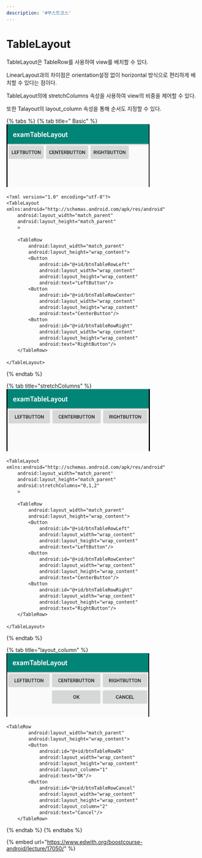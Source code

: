 ```yaml
---
description: '#부스트코스'
---
```


# TableLayout

TableLayout은 TableRow를 사용하여 view를 배치할 수 있다.

LinearLayout과의 차이점은 orientation설정 없이 horizontal 방식으로 편리하게 배치할 수 있다는 점이다.

 TableLayout의에 stretchColumns 속성을 사용하여 view의 비중을 제어할 수 있다.

또한 Talayout의 layout\_column 속성을 통해 순서도 지정할 수 있다.

{% tabs %}
{% tab title=" Basic" %}
![](../.gitbook/assets/image%20%285%29.png)

```markup
<?xml version="1.0" encoding="utf-8"?>
<TableLayout xmlns:android="http://schemas.android.com/apk/res/android"
    android:layout_width="match_parent"
    android:layout_height="match_parent"
    >

    <TableRow
        android:layout_width="match_parent"
        android:layout_height="wrap_content">
        <Button
            android:id="@+id/btnTableRowLeft"
            android:layout_width="wrap_content"
            android:layout_height="wrap_content"
            android:text="LeftButton"/>
        <Button
            android:id="@+id/btnTableRowCenter"
            android:layout_width="wrap_content"
            android:layout_height="wrap_content"
            android:text="CenterButton"/>
        <Button
            android:id="@+id/btnTableRowRight"
            android:layout_width="wrap_content"
            android:layout_height="wrap_content"
            android:text="RightButton"/>
    </TableRow>

</TableLayout>
```
{% endtab %}

{% tab title="stretchColumns" %}
![](../.gitbook/assets/image%20%286%29.png)

```markup
<TableLayout xmlns:android="http://schemas.android.com/apk/res/android"
    android:layout_width="match_parent"
    android:layout_height="match_parent"
    android:stretchColumns="0,1,2"
    >

    <TableRow
        android:layout_width="match_parent"
        android:layout_height="wrap_content">
        <Button
            android:id="@+id/btnTableRowLeft"
            android:layout_width="wrap_content"
            android:layout_height="wrap_content"
            android:text="LeftButton"/>
        <Button
            android:id="@+id/btnTableRowCenter"
            android:layout_width="wrap_content"
            android:layout_height="wrap_content"
            android:text="CenterButton"/>
        <Button
            android:id="@+id/btnTableRowRight"
            android:layout_width="wrap_content"
            android:layout_height="wrap_content"
            android:text="RightButton"/>
    </TableRow>
    
</TableLayout>
```
{% endtab %}

{% tab title="layout\_column" %}
![](../.gitbook/assets/image%20%289%29.png)

```markup
<TableRow
        android:layout_width="match_parent"
        android:layout_height="wrap_content">
        <Button
            android:id="@+id/btnTableRowOk"
            android:layout_width="wrap_content"
            android:layout_height="wrap_content"
            android:layout_column="1"
            android:text="OK"/>
        <Button
            android:id="@+id/btnTableRowCancel"
            android:layout_width="wrap_content"
            android:layout_height="wrap_content"
            android:layout_column="2"
            android:text="Cancel"/>
    </TableRow>

```
{% endtab %}
{% endtabs %}

{% embed url="https://www.edwith.org/boostcourse-android/lecture/17050/" %}



